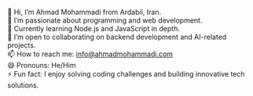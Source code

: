 👋 Hi, I’m Ahmad Mohammadi from Ardabil, Iran.  
👀 I’m passionate about programming and web development.  
🌱 Currently learning Node.js and JavaScript in depth.  
💬 I’m open to collaborating on backend development and AI-related projects.  
📫 How to reach me: info@ahmadmohammadi.com  
😄 Pronouns: He/Him  
⚡ Fun fact: I enjoy solving coding challenges and building innovative tech solutions.
